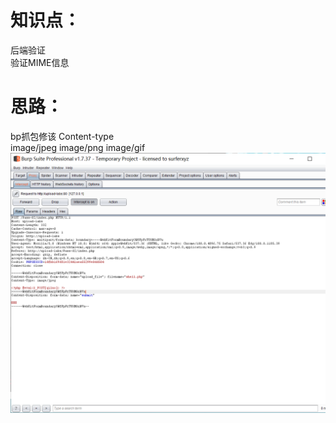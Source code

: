 # 知识点：
后端验证<br />验证MIME信息
# 思路：
bp抓包修该 Content-type<br />image/jpeg image/png image/gif<br />![image.png](./images/20231018_0001096753.png)
